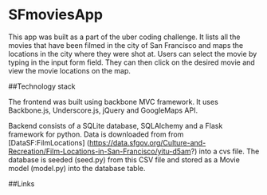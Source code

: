 # SFmoviesApp

This app was built as a part of the uber coding challenge. It lists all the movies that have been filmed in the city of San Francisco and maps the locations in the city where they were shot at. Users can select the movie by typing in the input form field. They can then click on the desired movie and view the movie locations on the map.

##Technology stack

The frontend was built using backbone MVC framework. It uses Backbone.js, Underscore.js, jQuery and GoogleMaps API. 

Backend consists of a SQLite database, SQLAlchemy and a Flask framework for python. Data is downloaded from from [DataSF:FilmLocations] (https://data.sfgov.org/Culture-and-Recreation/Film-Locations-in-San-Francisco/yitu-d5am?) into a cvs file. The database is seeded (seed.py) from this CSV file and stored as a Movie model (model.py) into the database table.

##Links

